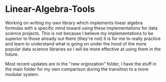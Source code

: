 # Linear-Algebra-Tools

Working on writing my own library which implements linear algebra formulas with a specific mind toward using these implementations for data science projects. This is not because I believe my implementations to be superior to those already out there (they're not) it is for me to really practice and learn to understand what is going on under the hood of the more popular data science libraries so I will be more effective at using them in the future.

Most recent updates are in the "new orginzation" folder, I have the stuff in the main folder for my own comparison during the transition to a more modular system.

